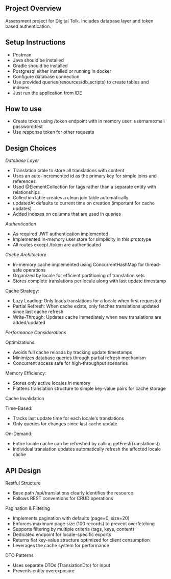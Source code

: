 **Project Overview** 
-
Assessment project for Digital Tolk. Includes database layer and token based authentication.

**Setup Instructions**   
-
- Postman
- Java should be installed
- Gradle should be installed
- Postgresql either installed or running in docker
- Configure database connection
- Use provided queries(resources/db_scripts) to create tables and indexes
- Just run the application from IDE

**How to use**
-
- Create token using /token endpoint with in memory user:
    username:mali password:test
- Use response token for other requests

**Design Choices**
-
*Database Layer*

- Translation table to store all translations with content
- Uses an auto-incremented id as the primary key for simple joins and references
- Used @ElementCollection for tags rather than a separate entity with relationships
- CollectionTable creates a clean join table automatically
- updatedAt defaults to current time on creation (important for cache updates)
- Added indexes on columns that are used in queries

*Authentication*

- As required JWT authentication implemented
- Implemented in-memory user store for simplicity in this prototype
- All routes except /token are authenticated

*Cache Architecture*

- In-memory cache implemented using ConcurrentHashMap for thread-safe operations
- Organized by locale for efficient partitioning of translation sets
- Stores complete translations per locale along with last update timestamp
 
Cache Strategy:
- Lazy Loading: Only loads translations for a locale when first requested
- Partial Refresh: When cache exists, only fetches translations updated since last cache refresh
- Write-Through: Updates cache immediately when new translations are added/updated

*Performance Considerations*

Optimizations:
- Avoids full cache reloads by tracking update timestamps
- Minimizes database queries through partial refresh mechanism
- Concurrent access safe for high-throughput scenarios

Memory Efficiency:
- Stores only active locales in memory
- Flattens translation structure to simple key-value pairs for cache storage

Cache Invalidation

Time-Based:
- Tracks last update time for each locale's translations
- Only queries for changes since last cache update

On-Demand:
- Entire locale cache can be refreshed by calling getFreshTranslations()
- Individual translation updates automatically refresh the affected locale cache

**API Design**
-
Restful Structure

- Base path /api/translations clearly identifies the resource
- Follows REST conventions for CRUD operations

Pagination & Filtering

- Implements pagination with defaults (page=0, size=20)
- Enforces maximum page size (100 records) to prevent overfetching
- Supports filtering by multiple criteria (tags, keys, content)
- Dedicated endpoint for locale-specific exports
- Returns flat key-value structure optimized for client consumption
- Leverages the cache system for performance

DTO Patterns

- Uses separate DTOs (TranslationDto) for input
- Prevents entity overexposure